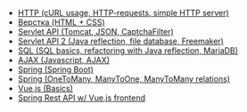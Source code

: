 + <a href="https://github.com/nothingelsematters/University/tree/master/Web/1.server">HTTP (cURL usage, HTTP-requests, simple HTTP server)</a>
+ <a href="https://github.com/nothingelsematters/University/tree/master/Web/2.front">Верстка (HTML + CSS)</a>
+ <a href="https://github.com/nothingelsematters/University/tree/master/Web/3.servlets">Servlet API (Tomcat, JSON, CaptchaFilter)</a>
+ <a href="https://github.com/nothingelsematters/University/tree/master/Web/4.login">Servlet API 2 (Java reflection, file database, Freemaker)</a>
+ <a href="https://github.com/nothingelsematters/University/tree/master/Web/5.webmail">SQL (SQL basics, refactoring with Java reflection, MariaDB)</a>
+ <a href="https://github.com/nothingelsematters/University/tree/master/Web/6.js">AJAX (Javascript, AJAX)</a>
+ <a href="https://github.com/nothingelsematters/University/tree/master/Web/7.spring">Spring (Spring Boot)</a>
+ <a href="https://github.com/nothingelsematters/University/tree/master/Web/8.tableRelations">Spring (OneToMany, ManyToOne, ManyToMany relations)</a>
+ <a href="https://github.com/nothingelsematters/University/tree/master/Web/9.vueJS">Vue.js (Basics)</a>
+ <a href="https://github.com/nothingelsematters/University/tree/master/Web/10.SpringAPI">Spring Rest API w/ Vue.js frontend</a>
